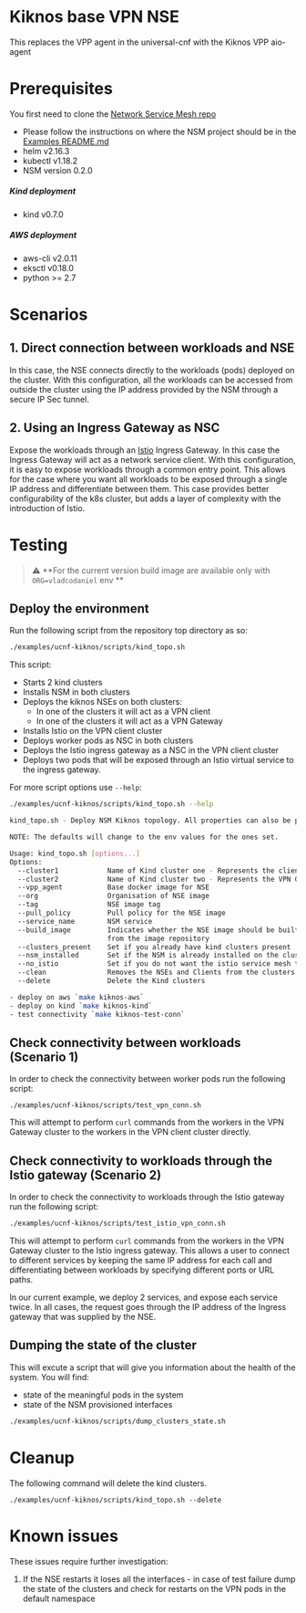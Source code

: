# Kiknos base VPN NSE

This replaces the VPP agent in the universal-cnf with the Kiknos VPP aio-agent

# Prerequisites
You first need to clone the [Network Service Mesh repo](https://github.com/networkservicemesh/networkservicemesh)
- Please follow the instructions on where the NSM project should be in the [Examples README.md](../../README.md)
- helm v2.16.3
- kubectl v1.18.2
- NSM version 0.2.0

##### Kind deployment
- kind v0.7.0 

##### AWS deployment
- aws-cli v2.0.11
- eksctl v0.18.0
- python >= 2.7

 
 # Scenarios
 ## 1. Direct connection between workloads and NSE
 In this case, the NSE connects directly to the workloads (pods) deployed on the cluster. 
 With this configuration, all the workloads can be accessed from outside the cluster using the IP address provided by 
 the NSM through a secure IP Sec tunnel.  
 
 ## 2. Using an Ingress Gateway as NSC
 Expose the workloads through an [Istio](https://istio.io/) Ingress Gateway. In this case the Ingress Gateway will act 
 as a network service client. With this configuration, it is easy to expose workloads through a common entry point. This 
 allows for the case where you want all workloads to be exposed through a single IP address and differentiate between them.
 This case provides better configurability of the k8s cluster, but adds a layer of complexity with the introduction of Istio.

 
# Testing

> :warning: **For the current version build image are available only with `ORG=vladcodaniel` env **
## Deploy the environment
Run the following script from the repository top directory as so:
```bash
./examples/ucnf-kiknos/scripts/kind_topo.sh
```
This script:
* Starts 2 kind clusters
* Installs NSM in both clusters
* Deploys the kiknos NSEs on both clusters:
    * In one of the clusters it will act as a VPN client
    * In one of the clusters it will act as a VPN Gateway
* Installs Istio on the VPN client cluster
* Deploys worker pods as NSC in both clusters
* Deploys the Istio ingress gateway as a NSC in the VPN client cluster
* Deploys two pods that will be exposed through an Istio virtual service to the ingress gateway.

For more script options use `--help`:
```bash
./examples/ucnf-kiknos/scripts/kind_topo.sh --help

kind_topo.sh - Deploy NSM Kiknos topology. All properties can also be provided through env variables

NOTE: The defaults will change to the env values for the ones set.

Usage: kind_topo.sh [options...]
Options:
  --cluster1            Name of Kind cluster one - Represents the client network            env var: CLUSTER1         - (Default: kind-cl1)
  --cluster2            Name of Kind cluster two - Represents the VPN Gateway               env var: CLUSTER2         - (Default: kind-cl2)
  --vpp_agent           Base docker image for NSE                                           env var: VPP_AGENT        - (Default: ciscolabs/kiknos:latest)
  --org                 Organisation of NSE image                                           env var: NSE_ORG          - (Default: mmatache)
  --tag                 NSE image tag                                                       env var: NSE_TAG          - (Default: kiknos)
  --pull_policy         Pull policy for the NSE image                                       env var: PULL_POLICY      - (Default: IfNotPresent)
  --service_name        NSM service                                                         env var: SERVICE_NAME     - (Default: icmp-responder)
  --build_image         Indicates whether the NSE image should be built or just pulled
                        from the image repository                                           env var: BUILD_IMAGE      - (Default: false)
  --clusters_present    Set if you already have kind clusters present                       env var: CLUSTERS_PRESENT - (Default: false)
  --nsm_installed       Set if the NSM is already installed on the clusters                 env var: NSM_INSTALLED    - (Default: false)
  --no_istio            Set if you do not want the istio service mesh to be deployed        env var: NO_ISTIO         - (Default: )
  --clean               Removes the NSEs and Clients from the clusters                      env var: CLEAN            - (Default: false)
  --delete              Delete the Kind clusters                                            env var: DELETE           - (Default: false)

- deploy on aws `make kiknos-aws`
- deploy on kind `make kiknos-kind`
- test connectivity `make kiknos-test-conn` 
```
## Check connectivity between workloads (Scenario 1)
In order to check the connectivity between worker pods run the following script:
```
./examples/ucnf-kiknos/scripts/test_vpn_conn.sh
```
This will attempt to perform `curl` commands from the workers in the VPN Gateway cluster to the workers in the VPN client cluster directly.

## Check connectivity to workloads through the Istio gateway (Scenario 2)
In order to check the connectivity to workloads through the Istio gateway run the following script:
```sh
./examples/ucnf-kiknos/scripts/test_istio_vpn_conn.sh
```
This will attempt to perform `curl` commands from the workers in the VPN Gateway cluster to the Istio ingress gateway.
This allows a user to connect to different services by keeping the same IP address for each call and differentiating 
between workloads by specifying different ports or URL paths. 

In our current example, we deploy 2 services, and expose each service twice. In all cases, the request goes through the
IP address of the Ingress gateway that was supplied by the NSE.

## Dumping the state of the cluster
This will excute a script that will give you information about the health of the system.
You will find:
- state of the meaningful pods in the system
- state of the NSM provisioned interfaces
```sh
./examples/ucnf-kiknos/scripts/dump_clusters_state.sh
``` 

# Cleanup
The following command will delete the kind clusters.

`./examples/ucnf-kiknos/scripts/kind_topo.sh --delete`

# Known issues
These issues require further investigation:

1. If the NSE restarts it loses all the interfaces  - in case of test failure dump the state of the clusters and check 
for restarts on the VPN pods in the default namespace
